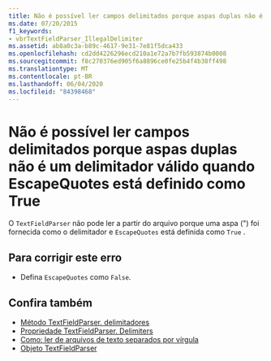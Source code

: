 ```yaml
---
title: Não é possível ler campos delimitados porque aspas duplas não é um delimitador válido quando EscapeQuotes está definido como True
ms.date: 07/20/2015
f1_keywords:
- vbrTextFieldParser_IllegalDelimiter
ms.assetid: ab8a0c3a-b89c-4617-9e31-7e81f5dca433
ms.openlocfilehash: cd2dd4226296ecd210a1e72a7b7fb593874b0008
ms.sourcegitcommit: f8c270376ed905f6a8896ce0fe25b4f4b38ff498
ms.translationtype: MT
ms.contentlocale: pt-BR
ms.lasthandoff: 06/04/2020
ms.locfileid: "84398468"
---
```

# <a name="unable-to-read-delimited-fields-because-a-double-quote-is-not-a-legal-delimiter-when-escapequotes-is-set-to-true"></a>Não é possível ler campos delimitados porque aspas duplas não é um delimitador válido quando EscapeQuotes está definido como True
O `TextFieldParser` não pode ler a partir do arquivo porque uma aspa (") foi fornecida como o delimitador e `EscapeQuotes` está definida como `True` .  
  
## <a name="to-correct-this-error"></a>Para corrigir este erro  
  
- Defina `EscapeQuotes` como `False`.  
  
## <a name="see-also"></a>Confira também

- [Método TextFieldParser. delimitadores](xref:Microsoft.VisualBasic.FileIO.TextFieldParser.SetDelimiters%2A)
- [Propriedade TextFieldParser. Delimiters](xref:Microsoft.VisualBasic.FileIO.TextFieldParser.Delimiters%2A)
- [Como: ler de arquivos de texto separados por vírgula](../developing-apps/programming/drives-directories-files/how-to-read-from-comma-delimited-text-files.md)
- [Objeto TextFieldParser](../language-reference/objects/textfieldparser-object.md)
